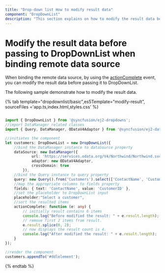 ```yaml
---
title: "Drop-down list How to modify result data"
component: "DropDownList"
description: "This section explains on how to modify the result data before binding to the Syncfusion JavaScript drop-down list control."
---
```


# Modify the result data before passing to DropDownList when binding remote data source

When binding the remote data source, by using the [actionComplete](../../api/drop-down-list/#actioncomplete) event,
you can modify the result data before passing it to DropDownList.

The following sample demonstrate how to modify the result data.

{% tab template="dropdownlist/basic",es5Template="modify-result", sourceFiles ='app.ts,index.html,styles.css' %}

```typescript

import { DropDownList } from '@syncfusion/ej2-dropdowns';
//import DataManager related classes
import { Query, DataManager, ODataV4Adaptor } from '@syncfusion/ej2-data';

//initiates the component
let customers: DropDownList = new DropDownList({
    //bind the DataManager instance to dataSource property
    dataSource: new DataManager({
            url: 'https://services.odata.org/V4/Northwind/Northwind.svc/',
            adaptor: new ODataV4Adaptor,
            crossDomain: true
        }),
    //bind the Query instance to query property
    query: new Query().from('Customers').select(['ContactName', 'CustomerID']).take(6),
    //map the appropriate columns to fields property
    fields: { text: 'ContactName', value: 'CustomerID' },
    //set the placeholder to DropDownList input
    placeholder:"Select a customer",
    //sort the resulted items
    actionComplete: function (e: any) {
        // initially result contains 6 items
        console.log("Before modified the result: " + e.result.length);
        // remove first 2 items from result.
        e.result.splice(0, 2);
        // now displays the result count is 4.
        console.log("After modified the result: " + e.result.length);
    }
});

//render the component
customers.appendTo('#ddlelement');

```

{% endtab %}